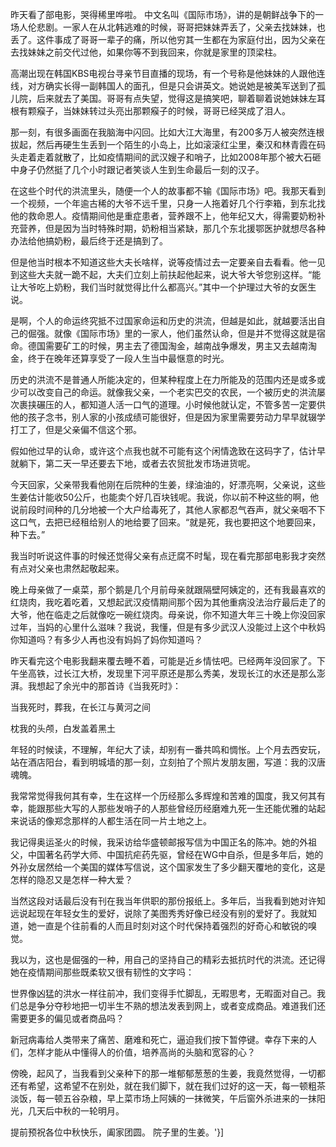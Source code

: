 昨天看了部电影，哭得稀里哗啦。 中文名叫《国际市场》，讲的是朝鲜战争下的一场人伦悲剧。一家人在从北韩逃难的时候，哥哥把妹妹弄丢了，父亲去找妹妹，也丢了。这件事成了哥哥一辈子的痛，所以他穷其一生都在为家庭付出，因为父亲在去找妹妹之前交代过他，如果你等不到我回来，你就是家里的顶梁柱。

高潮出现在韩国KBS电视台寻亲节目直播的现场，有一个号称是他妹妹的人跟他连线，对方确实长得一副韩国人的面孔，但是只会讲英文。她说她是被美军送到了孤儿院，后来就去了美国。哥哥有点失望，觉得这是搞笑吧，聊着聊着说她妹妹左耳根有颗瘊子，当妹妹转过头亮出那颗瘊子的时候，哥哥已经哭成了泪人。

那一刻，有很多画面在我脑海中闪回。比如大江大海里，有200多万人被突然连根拔起，然后再硬生生丢到一个陌生的小岛上，比如滚滚红尘里，秦汉和林青霞在码头走着走着就散了，比如疫情期间的武汉嫂子和哨子，比如2008年那个被大石砸中身子仍然挺了几个小时跟记者笑谈人生到生命最后一刻的汉子。

在这些个时代的洪流里头，随便一个人的故事都不输《国际市场》吧。我那天看到一个视频，一个年逾古稀的大爷不远千里，只身一人拖着好几个行李箱，到东北找他的救命恩人。疫情期间他是重症患者，营养跟不上，他年纪又大，得需要奶粉补充营养，但是因为当时特殊时期，奶粉相当紧缺，那几个东北援鄂医护就想尽各种办法给他搞奶粉，最后终于还是搞到了。

但是他当时根本不知道这些大夫长啥样，说等疫情过去一定要亲自去看看。他一见到这些大夫就一跪不起，大夫们立刻上前扶起他起来，说大爷大爷您别这样。“能让大爷吃上奶粉，我们当时就觉得比什么都高兴。”其中一个护理过大爷的女医生说。

是啊，个人的命运终究抵不过国家命运和历史的洪流，但越是如此，就越要活出自己的倔强。就像《国际市场》里的一家人，他们虽然认命，但是并不觉得这就是宿命。德国需要矿工的时候，男主去了德国淘金，越南战争爆发，男主又去越南淘金，终于在晚年还算享受了一段人生当中最惬意的时光。

历史的洪流不是普通人所能决定的，但某种程度上在力所能及的范围内还是或多或少可以改变自己的命运。就像我父亲，一个老实巴交的农民，一个被历史的洪流屡次裹挟碾压的人，都知道人活一口气的道理。小时候他就认定，不管多苦一定要供他的孩子念书，别人家的小孩成绩可能很好，但是因为家里需要劳动力早早就辍学打工了，但是父亲偏不信这个邪。

假如他过早的认命，或许这个点我也就不可能有这个闲情逸致在这码字了，估计早就躺下，第二天一早还要去下地，或者去农贸批发市场进货呢。

今天回家，父亲带我看他刚在后院种的生姜，绿油油的，好漂亮啊，父亲说，这些生姜估计能收50公斤，也能卖个好几百块钱呢。我说，你以前不种这些的啊，他说前段时间种的几分地被一个大户给毒死了，其他人家都忍气吞声，就父亲咽不下这口气，去把已经租给别人的地给要了回来。“就是死，我也要把这个地要回来，种下去。”

我当时听说这件事的时候还觉得父亲有点迂腐不时髦，现在看完那部电影我才突然有点对父亲也肃然起敬起来。

晚上母亲做了一桌菜，那个鹅是几个月前母亲就跟隔壁阿姨定的，还有我最喜欢的红烧肉，我吃着吃着，又想起武汉疫情期间那个因为其他重病没法治疗最后走了的大爷，他在临走之后就像吃一碗红烧肉。母亲说，你不知道大年三十晚上你没回家过年，当妈的心里什么滋味？我说，我懂，但是有多少武汉人没能过上这个中秋妈你知道吗？有多少人再也没有妈妈了妈你知道吗？

昨天看完这个电影我翻来覆去睡不着，可能是近乡情怯吧。已经两年没回家了。下午坐高铁，过长江大桥，发现里下河平原还是那么秀美，发现长江的水还是那么澎湃。我想起了余光中的那首诗《当我死时》：

当我死时，葬我，在长江与黄河之间

枕我的头颅，白发盖着黑土

年轻的时候读，不理解，年纪大了读，却别有一番共鸣和惆怅。上个月去西安玩，站在酒店阳台，看到明城墙的那一刻，立刻拍了个照片发朋友圈，写道：我的汉唐魂魄。

我常常觉得我何其有幸，生在这样一个历经那么多辉煌和苦难的国度，我又何其有幸，能跟那些大写的人那些发哨子的人那些曾经历经磨难九死一生还能优雅的站起来说话的像郑念那样的人都生活在同一片土地之上。

我记得奥运圣火的时候，我采访给华盛顿邮报写信为中国正名的陈冲。她的外祖父，中国著名药学大师、中国抗疟药先驱，曾经在WG中自杀，但是多年后，她的外孙女居然给一个美国的媒体写信说，这个国家发生了多少翻天覆地的变化，这是怎样的隐忍又是怎样一种大爱？

当然这段对话最后没有刊在我当年供职的那份报纸上。多年后，当我看到她对许知远说起现在年轻女生的爱好，说除了美图秀秀好像已经没有别的爱好了。我就知道，她一直是个往前看的人而且时刻对这个时代保持着强烈的好奇心和敏锐的嗅觉。

我以为，这也是倔强的一种，用自己的坚持自己的精彩去抵抗时代的洪流。还记得她在疫情期间那些既柔软又很有韧性的文字吗：

世界像凶猛的洪水一样往前冲，我们变得手忙脚乱，无暇思考，无暇面对自己。我们总是争分夺秒地把一切半生不熟的想法发表到网上，或者变成商品。难道我们还需要更多的偏见或者商品吗？

新冠病毒给人类带来了痛苦、磨难和死亡，逼迫我们按下暂停键。幸存下来的人们，怎样才能从中懂得人的价值，培养高尚的头脑和宽容的心？

傍晚，起风了，当我看到父亲种下的那一堆郁郁葱葱的生姜，我竟然觉得，一切都还有希望，这希望不在别处，就在我们脚下，就在我们过好的这一天，每一顿粗茶淡饭，每一顿五谷杂粮，早上菜市场上阿姨的一抹微笑，午后窗外杀进来的一抹阳光，几天后中秋的一轮明月。

提前预祝各位中秋快乐，阖家团圆。 院子里的生姜。'}]